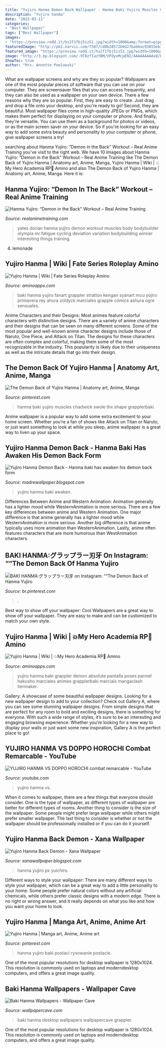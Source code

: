 ```yaml
---
title: "Yujiro Hanma Demon Back Wallpaper - Hanma Baki Yujiro Muscles Chadwick Swole Thx Shape Grapplerbaki"
description: "Yujiro hanma"
date: "2022-03-11"
categories:
- "Best Wallpaper"
tags: ["Best Wallpaper"]
images:
- "https://preview.redd.it/hs2f1fbj5iz51.jpg?width=1000&amp;format=pjpg&amp;auto=webp&amp;s=c819d61a3486cda98097aa16c90a42d3d60b8eb9"
featuredImage: "http://pm1.narvii.com/7587/cd8b28572b0d27bab6ac93855eb3c2a8f42264acr1-715-1000v2_00.jpg"
featured_image: "https://preview.redd.it/hs2f1fbj5iz51.jpg?width=1000&amp;format=pjpg&amp;auto=webp&amp;s=c819d61a3486cda98097aa16c90a42d3d60b8eb9"
image: "http://3.bp.blogspot.com/-9T8zfIazYBM/VPdyxMcpENI/AAAAAAAAAx8/DBk1qnVG0gQ/s1600/lat%2Bspread.jpg"
ShowToc: true
author: "Mrs. Annette Powlowski"
---
```



What are wallpaper screens and why are they so popular?
Wallpapers are one of the most popular pieces of software that you can use on your computer. They are screensaver files that you can access frequently, and they can also be used as a wallpaper on your own device. There a few reasons why they are so popular. First, they are easy to create. Just drag and drop a file onto your desktop, and you're ready to go! Second, they are beautiful. Most wallpaper files come in high-quality JPEGs or PNGs, which makes them perfect for displaying on your computer or phone. And finally, they're versatile. You can use them as a background for photos or videos, or as the main screen saver on your device. So if you're looking for an easy way to add some extra beauty and personality to your computer or phone, give wallpaper screens a try!

	

		
searching about Hanma Yujiro: “Demon in the Back” Workout – Real Anime Training you've visit to the right web. We have 10 Images about Hanma Yujiro: “Demon in the Back” Workout – Real Anime Training like The Demon Back of Yujiro Hanma | Anatomy art, Anime, Manga, Yujiro Hanma | Wiki | 💥My Hero Academia RP👊 Amino and also The Demon Back of Yujiro Hanma | Anatomy art, Anime, Manga. Here it is:
		
    
## Hanma Yujiro: “Demon In The Back” Workout – Real Anime Training

<img loading=lazy src="http://3.bp.blogspot.com/-9T8zfIazYBM/VPdyxMcpENI/AAAAAAAAAx8/DBk1qnVG0gQ/s1600/lat%2Bspread.jpg" onerror="this.onerror=null;this.src='https://tse4.mm.bing.net/th?id=OIP.5aVP3sPz8noDtONh254I9AAAAA&amp;pid=15.1';" alt="Hanma Yujiro: “Demon in the Back” Workout – Real Anime Training">

_Source: realanimetraining.com_

>yates dorian hanma yujiro demon workout muscles body bodybuilder olympia mr fatigue cycling deviation variation bodybuilding winner interesting things training. 

	

4. lemonade 

    
## Yujiro Hanma | Wiki | Fate Series Roleplay Amino

<img loading=lazy src="http://pm1.narvii.com/7587/cd8b28572b0d27bab6ac93855eb3c2a8f42264acr1-715-1000v2_00.jpg" onerror="this.onerror=null;this.src='https://tse1.mm.bing.net/th?id=OIP.PYOt6ml_u48qfay_hFvRiwAAAA&amp;pid=15.1';" alt="Yujiro Hanma | Wiki | Fate Series Roleplay Amino">

_Source: aminoapps.com_

>baki hanma yujiro fanart grappler stratton kengan syanart mcu yojiro primavera rey ahura zoldyck marciales grapple cómics ashura ogre sensuales. 

	

Anime Characters and their Designs: Most animes feature colorful characters with distinctive designs.
There are a variety of anime characters and their designs that can be seen on many different screens. Some of the most popular and well-known anime character designs include those of Naruto, One Piece, and Attack on Titan. The designs for these characters are often complex and colorful, making them some of the most recognizable in the industry. This popularity is likely due to their uniqueness as well as the intricate details that go into their design.

    
## The Demon Back Of Yujiro Hanma | Anatomy Art, Anime, Manga

<img loading=lazy src="https://i.pinimg.com/736x/2e/c0/15/2ec015b010247a7b4d5ad5073fe25692.jpg" onerror="this.onerror=null;this.src='https://tse4.mm.bing.net/th?id=OIP.en2puoB-rJaspSGplKhykQHaHY&amp;pid=15.1';" alt="The Demon Back of Yujiro Hanma | Anatomy art, Anime, Manga">

_Source: pinterest.com_

>hanma baki yujiro muscles chadwick swole thx shape grapplerbaki. 

	

Anime wallpaper is a popular way to add some extra excitement to your home screen. Whether you’re a fan of shows like Attack on Titan or Naruto, or just want something to look at while you sleep, anime wallpaper is a great way to liven up your space.

    
## Yujiro Hanma Demon Back - Hanma Baki Has Awaken His Demon Back Form

<img loading=lazy src="https://static.mercdn.net/item/detail/orig/photos/m66829326501_3.jpg?1574162214" onerror="this.onerror=null;this.src='https://tse2.mm.bing.net/th?id=OIP.75ZznmON74dYgUhs-rEDewHaJS&amp;pid=15.1';" alt="Yujiro Hanma Demon Back - Hanma baki has awaken his demon back form">

_Source: madrewallpaper.blogspot.com_

>yujiro hanma baki awaken. 

	

Differences Between Anime and Western Animation: Animation generally has a lighter mood while WesternAnimation is more serious.
There are a few key differences between anime and Western Animation. One major difference is that anime generally has a lighter mood while WesternAnimation is more serious. Another big difference is that anime typically uses more animation than WesternAnimation. Lastly, anime often features characters that are more humorous than WestAnimation characters.

    
## BAKI HANMA:グラップラー刃牙 On Instagram: ““The Demon Back Of Hanma Yujiro

<img loading=lazy src="https://i.pinimg.com/736x/e7/9f/b8/e79fb86bf41b1e1ff2a6c4728e5a776f.jpg" onerror="this.onerror=null;this.src='https://tse3.mm.bing.net/th?id=OIP.c6fWm1nq9iaq6cCCT_WKXgHaH0&amp;pid=15.1';" alt="BAKI HANMA:グラップラー刃牙 on Instagram: ““The Demon Back of Hanma Yujiro">

_Source: br.pinterest.com_

>. 

	

Best way to show off your wallpaper:
Cool Wallpapers are a great way to show off your wallpaper. They are easy to make and can be customized to match your own style.

    
## Yujiro Hanma | Wiki | 💥My Hero Academia RP👊 Amino

<img loading=lazy src="http://pm1.narvii.com/7589/0de452e77df459f40e56d49050e4f63392540b3br1-728-1169v2_uhq.jpg" onerror="this.onerror=null;this.src='https://tse2.mm.bing.net/th?id=OIP.QxLDHDYxXuPtD2DebDIf1gHaL5&amp;pid=15.1';" alt="Yujiro Hanma | Wiki | 💥My Hero Academia RP👊 Amino">

_Source: aminoapps.com_

>yujiro hanma baki grappler demon absolute pantalla poses pannel hakusho marciales animes grapplerbaki marciais mangaclash tiermaker. 

	

Gallery: A showcase of some beautiful wallpaper designs.
Looking for a new wallpaper design to add to your collection? Check out Gallery A, where you can see some stunning wallpaper designs. From simple designs that are perfect for any room to bold and exciting designs, there is something for everyone. With such a wide range of styles, it’s sure to be an interesting and engaging browsing experience. Whether you’re looking for a new way to display your walls or just want some new inspiration, Gallery A is the perfect place to go!





	
	
    
## YUJIRO HANMA VS DOPPO HOROCHI Combat Remarcable - YouTube

<img loading=lazy src="http://i.ytimg.com/vi/xRbmvdzHPrc/maxresdefault.jpg" onerror="this.onerror=null;this.src='https://tse4.mm.bing.net/th?id=OIP.KlCsfbnse9GcnFTKurJNDwHaEK&amp;pid=15.1';" alt="YUJIRO HANMA VS DOPPO HOROCHI combat remarcable - YouTube">

_Source: youtube.com_

>yujiro hanma vs. 

	

When it comes to wallpaper, there are a few things that everyone should consider. One is the type of wallpaper, as different types of wallpaper are better for different types of rooms. Another thing to consider is the size of the wallpaper. Some people might prefer large wallpaper while others might prefer smaller wallpaper. The last thing to consider is whether or not the wallpaper should be professionally installed or if you can do it yourself.

    
## Yujiro Hanma Back Demon - Xana Wallpaper

<img loading=lazy src="https://preview.redd.it/hs2f1fbj5iz51.jpg?width=1000&amp;format=pjpg&amp;auto=webp&amp;s=c819d61a3486cda98097aa16c90a42d3d60b8eb9" onerror="this.onerror=null;this.src='https://tse4.mm.bing.net/th?id=OIP.9lvgCMCIikDDsuGgjH3nDQHaEK&amp;pid=15.1';" alt="Yujiro Hanma Back Demon - Xana Wallpaper">

_Source: xanawallpaper.blogspot.com_

>hanma yujiro px yuichiro. 

	

Different ways to style your wallpaper:
There are many different ways to style your wallpaper, which can be a great way to add a little personality to your home. Some people prefer natural colors without any artificial chemicals, while others prefer classic designs with a modern edge. There is no right or wrong answer, and it really depends on what you like and how you want your home to look.

    
## Yujiro Hanma | Manga Art, Anime, Anime Art

<img loading=lazy src="https://i.pinimg.com/originals/fc/b4/4d/fcb44d90d6cdc7b89d55ffeeeab91be9.jpg" onerror="this.onerror=null;this.src='https://tse3.mm.bing.net/th?id=OIP.ZUfxQT9drknS6GK-AVguEAHaFD&amp;pid=15.1';" alt="Yujiro Hanma | Manga art, Anime, Anime art">

_Source: pinterest.com_

>hanma yujiro baki postaci rysowanie postacie. 

	

One of the most popular resolutions for desktop wallpaper is 1280x1024. This resolution is commonly used on laptops and moderndesktop computers, and offers a great image quality.

    
## Baki Hanma Wallpapers - Wallpaper Cave

<img loading=lazy src="https://wallpapercave.com/wp/wp7127284.jpg" onerror="this.onerror=null;this.src='https://tse1.mm.bing.net/th?id=OIP.-lr2qefVdW6yu_DADVHjEwHaFR&amp;pid=15.1';" alt="Baki Hanma Wallpapers - Wallpaper Cave">

_Source: wallpapercave.com_

>baki hanma desktop wallpapers wallpapercave grappler. 

	

One of the most popular resolutions for desktop wallpaper is 1280x1024. This resolution is commonly used on laptops and moderndesktop computers, and offers a great image quality.

